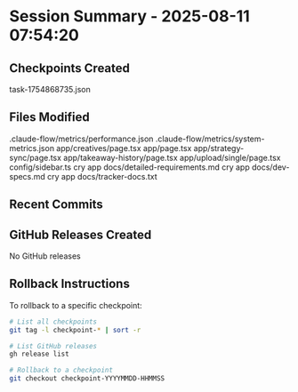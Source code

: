 # Session Summary - 2025-08-11 07:54:20

## Checkpoints Created
task-1754868735.json

## Files Modified
.claude-flow/metrics/performance.json
.claude-flow/metrics/system-metrics.json
app/creatives/page.tsx
app/page.tsx
app/strategy-sync/page.tsx
app/takeaway-history/page.tsx
app/upload/single/page.tsx
config/sidebar.ts
cry app docs/detailed-requirements.md
cry app docs/dev-specs.md
cry app docs/tracker-docs.txt

## Recent Commits


## GitHub Releases Created
No GitHub releases

## Rollback Instructions
To rollback to a specific checkpoint:
```bash
# List all checkpoints
git tag -l checkpoint-* | sort -r

# List GitHub releases
gh release list

# Rollback to a checkpoint
git checkout checkpoint-YYYYMMDD-HHMMSS
```
